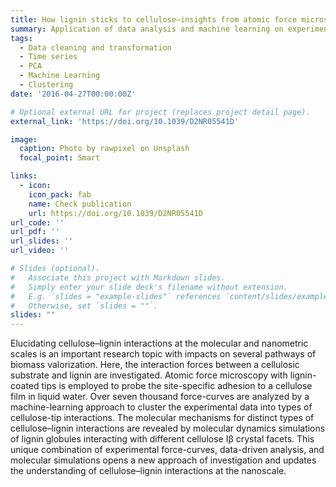```yaml
---
title: How lignin sticks to cellulose—insights from atomic force microscopy enhanced by machine-learning analysis and molecular dynamics simulations
summary: Application of data analysis and machine learning on experimental data. Data cleaning and transformation. Noise reduction with PCA. Time series clustering.
tags:
  - Data cleaning and transformation
  - Time series
  - PCA
  - Machine Learning
  - Clustering
date: '2016-04-27T00:00:00Z'

# Optional external URL for project (replaces project detail page).
external_link: 'https://doi.org/10.1039/D2NR05541D'

image:
  caption: Photo by rawpixel on Unsplash
  focal_point: Smart

links:
  - icon: 
    icon_pack: fab
    name: Check publication
    url: https://doi.org/10.1039/D2NR05541D
url_code: ''
url_pdf: ''
url_slides: ''
url_video: ''

# Slides (optional).
#   Associate this project with Markdown slides.
#   Simply enter your slide deck's filename without extension.
#   E.g. `slides = "example-slides"` references `content/slides/example-slides.md`.
#   Otherwise, set `slides = ""`.
slides: ""
---
```


Elucidating cellulose–lignin interactions at the molecular and nanometric scales is an important research topic with impacts on several pathways of biomass valorization. Here, the interaction forces between a cellulosic substrate and lignin are investigated. Atomic force microscopy with lignin-coated tips is employed to probe the site-specific adhesion to a cellulose film in liquid water. Over seven thousand force-curves are analyzed by a machine-learning approach to cluster the experimental data into types of cellulose-tip interactions. The molecular mechanisms for distinct types of cellulose–lignin interactions are revealed by molecular dynamics simulations of lignin globules interacting with different cellulose Iβ crystal facets. This unique combination of experimental force-curves, data-driven analysis, and molecular simulations opens a new approach of investigation and updates the understanding of cellulose–lignin interactions at the nanoscale.
